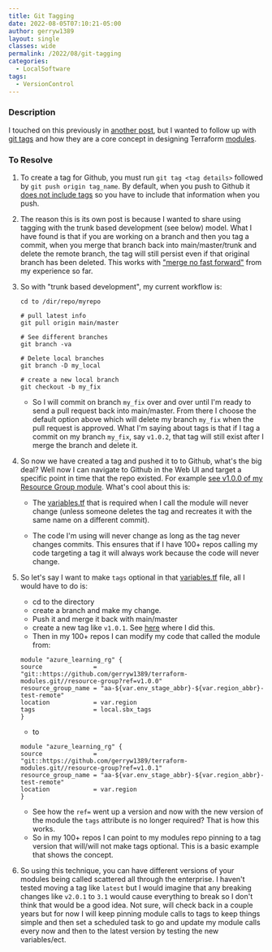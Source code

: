 ```yaml
---
title: Git Tagging
date: 2022-08-05T07:10:21-05:00
author: gerryw1389
layout: single
classes: wide
permalink: /2022/08/git-tagging
categories:
  - LocalSoftware
tags:
  - VersionControl
---
```

<!--more-->

### Description

I touched on this previously in [another post](), but I wanted to follow up with [git tags](https://git-scm.com/book/en/v2/Git-Basics-Tagging) and how they are a core concept in designing Terraform [modules](https://www.terraform.io/language/modules/syntax).

### To Resolve

1. To create a tag for Github, you must run `git tag <tag details>` followed by `git push origin tag_name`. By default, when you push to Github it [does not include tags](https://stackoverflow.com/questions/5195859/how-do-you-push-a-tag-to-a-remote-repository-using-git) so you have to include that information when you push.

1. The reason this is its own post is because I wanted to share using tagging with the trunk based development (see below) model. What I have found is that if you are working on a branch and then you tag a commit, when you merge that branch back into main/master/trunk and delete the remote branch, the tag will still persist even if that original branch has been deleted. This works with ["merge no fast forward"](https://devblogs.microsoft.com/devops/pull-requests-with-rebase/) from my experience so far.

1. So with "trunk based development", my current workflow is:

   ```shell
   cd to /dir/repo/myrepo

   # pull latest info
   git pull origin main/master

   # See different branches
   git branch -va

   # Delete local branches
   git branch -D my_local

   # create a new local branch
   git checkout -b my_fix

   ```

   - So I will commit on branch `my_fix` over and over until I'm ready to send a pull request back into main/master. From there I choose the default option above which will delete my branch `my_fix` when the pull request is approved. What I'm saying about tags is that if I tag a commit on my branch `my_fix`, say `v1.0.2`, that tag will still exist after I merge the branch and delete it.

1. So now we have created a tag and pushed it to to Github, what's the big deal? Well now I can navigate to Github in the Web UI and target a specific point in time that the repo existed. For example [see v1.0.0 of my Resource Group module](https://github.com/gerryw1389/terraform-modules/tree/v1.0.0). What's cool about this is:

   - The [variables.tf](https://github.com/gerryw1389/terraform-modules/blob/v1.0.0/resource-group/variables.tf) that is required when I call the module will never change (unless someone deletes the tag and recreates it with the same name on a different commit).

   - The code I'm using will never change as long as the tag never changes commits. This ensures that if I have 100+ repos calling my code targeting a tag it will always work because the code will never change.

1. So let's say I want to make `tags` optional in that [variables.tf](https://github.com/gerryw1389/terraform-modules/blob/v1.0.0/resource-group/variables.tf) file, all I would have to do is:

   - cd to the directory
   - create a branch and make my change. 
   - Push it and merge it back with main/master
   - create a new tag like `v1.0.1`. See [here](https://github.com/gerryw1389/terraform-modules/blob/v1.0.1/resource-group/variables.tf) where I did this. 
   - Then in my 100+ repos I can modify my code that called the module from:

   ```
   module "azure_learning_rg" {
   source              = "git::https://github.com/gerryw1389/terraform-modules.git//resource-group?ref=v1.0.0"
   resource_group_name = "aa-${var.env_stage_abbr}-${var.region_abbr}-test-remote"
   location            = var.region
   tags                = local.sbx_tags
   }
   ```

   - to 

   ```
   module "azure_learning_rg" {
   source              = "git::https://github.com/gerryw1389/terraform-modules.git//resource-group?ref=v1.0.1"
   resource_group_name = "aa-${var.env_stage_abbr}-${var.region_abbr}-test-remote"
   location            = var.region
   }
   ```

   - See how the `ref=` went up a version and now with the new version of the module the `tags` attribute is no longer required? That is how this works.
   - So in my 100+ repos I can point to my modules repo pinning to a tag version that will/will not make tags optional. This is a basic example that shows the concept.

1. So using this technique, you can have different versions of your modules being called scattered all through the enterprise. I haven't tested moving a tag like `latest` but I would imagine that any breaking changes like `v2.0.1` to `3.1` would cause everything to break so I don't think that would be a good idea. Not sure, will check back in a couple years but for now I will keep pinning module calls to tags to keep things simple and then set a scheduled task to go and update my module calls every now and then to the latest version by testing the new variables/ect.